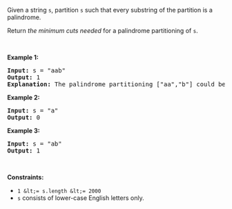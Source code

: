 Given a string `` s ``, partition `` s `` such that every substring of the partition is a palindrome.

Return _the minimum cuts needed_ for a palindrome partitioning of `` s ``.

&nbsp;

__Example 1:__

<pre>
<strong>Input:</strong> s = "aab"
<strong>Output:</strong> 1
<strong>Explanation:</strong> The palindrome partitioning ["aa","b"] could be produced using 1 cut.
</pre>

__Example 2:__

<pre>
<strong>Input:</strong> s = "a"
<strong>Output:</strong> 0
</pre>

__Example 3:__

<pre>
<strong>Input:</strong> s = "ab"
<strong>Output:</strong> 1
</pre>

&nbsp;

__Constraints:__

*   `` 1 &lt;= s.length &lt;= 2000 ``
*   `` s `` consists of lower-case English letters only.